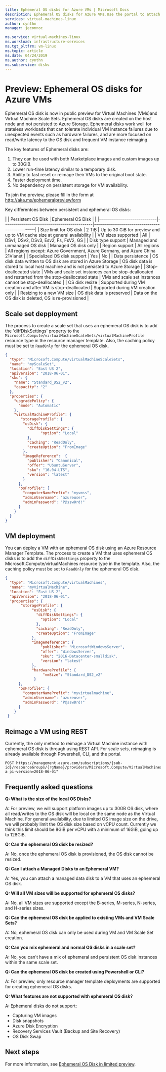 ```yaml
---
title: Ephemeral OS disks for Azure VMs | Microsoft Docs
description: Ephemeral OS disks for Azure VMs.Use the portal to attach new or existing data disk to a Linux VM.
services: virtual-machines-linux
author: cynthn
manager: jeconnoc

ms.service: virtual-machines-linux
ms.workload: infrastructure-services
ms.tgt_pltfrm: vm-linux
ms.topic: article
ms.date: 04/24/2019
ms.author: cynthn
ms.subservice: disks
---
```

# Preview: Ephemeral OS disks for Azure VMs
 
Ephemeral OS disk is now in public preview for Virtual Machines  (VMs)and Virtual Machine Scale Sets. Ephemeral OS disks are created on the host node and not persisted to Azure Storage. Ephemeral disks work well for stateless workloads that can tolerate individual VM instance failures due to unexpected events such as hardware failures, and are more focused on read/write latency to the OS disk and frequent VM instance reimaging. 
 
The key features of Ephemeral disks are: 
1.	They can be used with both Marketplace images and custom images up to 30GiB.
2.	Lower run-time latency similar to a temporary disk. 
3.	Ability to fast reset or reimage their VMs to the original boot state.  
4.	Faster deployment time.
5.	No dependency on persistent storage for VM availability. 
 
To join the preview, please fill in the form at http://aka.ms/ephemeralpreviewform  
 
Key differentces between persistent and ephemeral OS disks:

|                             | Persistent OS Disk                          | Ephemeral OS Disk                              |    |
|-----------------------------|---------------------------------------------|------------------------------------------------|
| Size limit for OS disk      | 2 TiB                                                                                        | Up to 30 GiB for preview and up to VM cache size at general availability               |
| VM sizes supported          | All                                                                                          | DSv1, DSv2, DSv3, Esv2, Fs, FsV2, GS                                               |
| Disk type support           | Managed and unmanaged OS disk                                                                | Managed OS disk only                                                               |
| Region support              | All regions                                                                                  | All regions except: Azure Government, Azure Germany, and Azure China 21Vianet                                             |
| Specialized OS disk support | Yes                                                                                          | No                                                                                 |
| Data persistence            | OS disk data written to OS disk are stored in Azure Storage                                  | OS disk data is stored to local host machine and is not persisted to Azure Storage |
| Stop-deallocated state      | VMs and scale set instances can be stop-deallocated and restarted from the stop-deallocated state | VMs and scale set instances cannot be stop-deallocated                                  |
| OS disk resize              | Supported during VM creation and after VM is stop-deallocated                                | Supported during VM creation only                                                  |
| Resizing to a new VM size   | OS disk data is preserved                                                                    | Data on the OS disk is deleted, OS is re-provisioned                                      |



## Scale set depployment  
The process to create a scale set that uses an ephemeral OS disk is to add the 'diffDiskSettings' property to the 
`Microsoft.Compute/virtualMachineScaleSets/virtualMachineProfile` resource type in the resource manager template. Also, the caching policy must be set to `ReadOnly` for the ephemeral OS disk. 


```json
{ 
  "type": "Microsoft.Compute/virtualMachineScaleSets", 
  "name": "myScaleSet", 
  "location": "East US 2", 
  "apiVersion": "2018-06-01", 
  "sku": { 
    "name": "Standard_DS2_v2", 
    "capacity": "2" 
  }, 
  "properties": { 
    "upgradePolicy": { 
      "mode": "Automatic" 
    }, 
    "virtualMachineProfile": { 
       "storageProfile": { 
        "osDisk": { 
          "diffDiskSettings": { 
	           	"option": "Local" 
          }, 
          "caching": "ReadOnly", 
          "createOption": "FromImage" 
        }, 
        "imageReference":  { 
          "publisher": "Canonical", 
          "offer": "UbuntuServer", 
          "sku": "16.04-LTS", 
          "version": "latest" 
        } 
      }, 
      "osProfile": { 
        "computerNamePrefix": "myvmss", 
        "adminUsername": "azureuser", 
        "adminPassword": "P@ssw0rd!" 
      } 
    } 
  } 
}  
```

## VM deployment 
You can deploy a VM with an ephemeral OS disk using an Azure Resource Manager Template. The process to create a VM that uses ephemeral OS disks is to add the `diffDiskSettings` property to the Microsoft.Compute/virtualMachines resource type in the template. Also, the caching policy must be set to `ReadOnly` for the ephemeral OS disk. 

```json
{ 
  "type": "Microsoft.Compute/virtualMachines", 
  "name": "myVirtualMachine", 
  "location": "East US 2", 
  "apiVersion": "2018-06-01", 
  "properties": { 
       "storageProfile": { 
            "osDisk": { 
              "diffDiskSettings": { 
               	"option": "Local" 
              }, 
              "caching": "ReadOnly", 
              "createOption": "FromImage" 
            }, 
            "imageReference": { 
                "publisher": "MicrosoftWindowsServer", 
                "offer": "WindowsServer", 
                "sku": "2016-Datacenter-smalldisk", 
                "version": "latest" 
            }, 
            "hardwareProfile": { 
                 "vmSize": "Standard_DS2_v2" 
             } 
      }, 
      "osProfile": { 
        "computerNamePrefix": "myvirtualmachine", 
        "adminUsername": "azureuser", 
        "adminPassword": "P@ssw0rd!" 
      } 
    } 
 } 
```


## Reimage a VM using REST
Currently, the only method to reimage a Virtual Machine instance with ephemeral OS disk is through using REST API. For scale sets, reimaging is already available through Powershell, CLI, and the portal.

```
POST https://management.azure.com/subscriptions/{sub-
id}/resourceGroups/{rgName}/providers/Microsoft.Compute/VirtualMachines/{vmName}/reimage?a pi-version=2018-06-01" 
```
 
## Frequently asked questions

**Q: What is the size of the local OS Disks?**

A: For preview, we will support platform images up to 30GB OS disk, where all read/writes to the OS disk will be local on the same node as the Virtual Machine. For general availability, due to limited OS image size on the drive, we will probably limit the OS disk size based on vCPU count. Currently we think this limit should be 8GiB per vCPU with a minimum of 16GiB, going up to 128GiB. 

**Q: Can the ephemeral OS disk be resized?**

A: No, once the ephemeral OS disk is provisioned, the OS disk cannot be resized. 

**Q: Can I attach a Managed Disks to an Ephemeral VM?**

A: Yes, you can attach a managed data disk to a VM that uses an ephemeral OS disk. 

**Q: Will all VM sizes will be supported for ephemeral OS disks?**

A: No, all VM sizes are supported except the B-series, M-series, N-series, and H-series sizes.  
 
**Q: Can the ephemeral OS disk be applied to existing VMs and VM Scale Sets?**

A: No, ephemeral OS disk can only be used during VM and VM Scale Set creation. 

**Q: Can you mix ephemeral and normal OS disks in a scale set?**

A: No, you can't have a mix of ephemeral and persistent OS disk instances within the same scale set. 

**Q: Can the ephemeral OS disk be created using Powershell or CLI?**

A: For preview, only resource manager template deployments are supported for creating ephemeral OS disks.

**Q: What features are not supported with ephemeral OS disk?**

A: Ephemeral disks do not support:
-	Capturing VM images
-	Disk snapshots 
-	Azure Disk Encryption 
-	Recovery Services Vault (Backup and Site Recovery) 
-	OS Disk Swap 
 
## Next steps

For more information, see [Ephemeral OS Disk in limited preview](https://azure.microsoft.com/en-us/blog/ephemeral-os-disk-limited-public-preview/).

